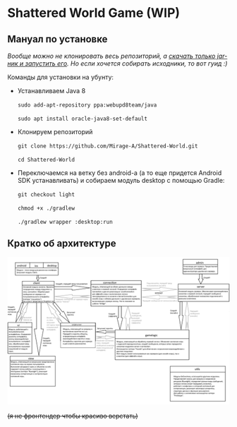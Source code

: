# Shattered World Game (WIP)

## Мануал по установке

*Вообще можно не клонировать весь репозиторий, а [скачать только jar-ник и запустить его](
        https://github.com/Mirage-A/Shattered-World/raw/master/SW%20-%20Game.jar
      ). Но если хочется собирать исходники, то вот гуид :)*

Команды для установки на убунту:

 + Устанавливаем Java 8
    
    `sudo add-apt-repository ppa:webupd8team/java`
    
    `sudo apt install oracle-java8-set-default`
    
 + Клонируем репозиторий

    `git clone https://github.com/Mirage-A/Shattered-World.git`
    
    `cd Shattered-World`
    
 + Переключаемся на ветку без android-а (а то еще придется Android SDK устанавливать) и собираем модуль desktop с помощью Gradle:

    `git checkout light`
        
    `chmod +x ./gradlew`
        
    `./gradlew wrapper :desktop:run`
    
## Кратко об архитектуре

![](arch.png)

~~(я не фронтендер чтобы красиво верстать)~~
<!-- 
![](art.png)

Shattered World is an RPG that i develop in my free time

There is A LOT of work to be done to make my dreams come true, but one can always try what is done at the moment (currently nothing) by downloading game [here](https://mirage-a.github.io) and launching downloaded .jar file with Java

And yes, i draw everyfin in Paint ;)

One day i'll complete it :) (if i wont be expelled earlier)

-->
